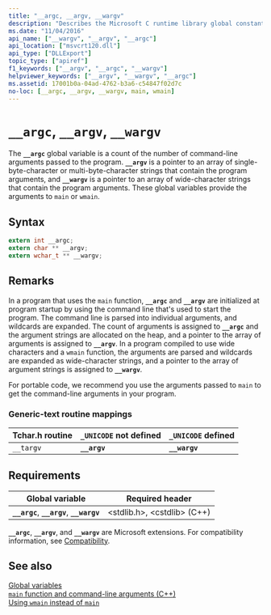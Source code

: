 ```yaml
---
title: "__argc, __argv, __wargv"
description: "Describes the Microsoft C runtime library global constants __argc, __argv, and __wargv."
ms.date: "11/04/2016"
api_name: ["__wargv", "__argv", "__argc"]
api_location: ["msvcrt120.dll"]
api_type: ["DLLExport"]
topic_type: ["apiref"]
f1_keywords: ["__argv", "__argc", "__wargv"]
helpviewer_keywords: ["__argv", "__wargv", "__argc"]
ms.assetid: 17001b0a-04ad-4762-b3a6-c54847f02d7c
no-loc: [__argc, __argv, __wargv, main, wmain]
---
```

# `__argc`, `__argv`, `__wargv`

The **`__argc`** global variable is a count of the number of command-line arguments passed to the program. **`__argv`** is a pointer to an array of single-byte-character or multi-byte-character strings that contain the program arguments, and **`__wargv`** is a pointer to an array of wide-character strings that contain the program arguments. These global variables provide the arguments to `main` or `wmain`.

## Syntax

```C
extern int __argc;
extern char ** __argv;
extern wchar_t ** __wargv;
```

## Remarks

In a program that uses the `main` function, **`__argc`** and **`__argv`** are initialized at program startup by using the command line that's used to start the program. The command line is parsed into individual arguments, and wildcards are expanded. The count of arguments is assigned to **`__argc`** and the argument strings are allocated on the heap, and a pointer to the array of arguments is assigned to **`__argv`**. In a program compiled to use wide characters and a `wmain` function, the arguments are parsed and wildcards are expanded as wide-character strings, and a pointer to the array of argument strings is assigned to **`__wargv`**.

For portable code, we recommend you use the arguments passed to `main` to get the command-line arguments in your program.

### Generic-text routine mappings

| Tchar.h routine | `_UNICODE` not defined | `_UNICODE` defined |
|---|---|---|
| `__targv` | **`__argv`** | **`__wargv`** |

## Requirements

| Global variable | Required header |
|---|---|
| **`__argc`**, **`__argv`**, **`__wargv`** | \<stdlib.h>, \<cstdlib> (C++) |

**`__argc`**, **`__argv`**, and **`__wargv`** are Microsoft extensions. For compatibility information, see [Compatibility](./compatibility.md).

## See also

[Global variables](./global-variables.md)\
[`main` function and command-line arguments (C++)](../cpp/main-function-command-line-args.md)\
[Using `wmain` instead of `main`](../cpp/main-function-command-line-args.md)
